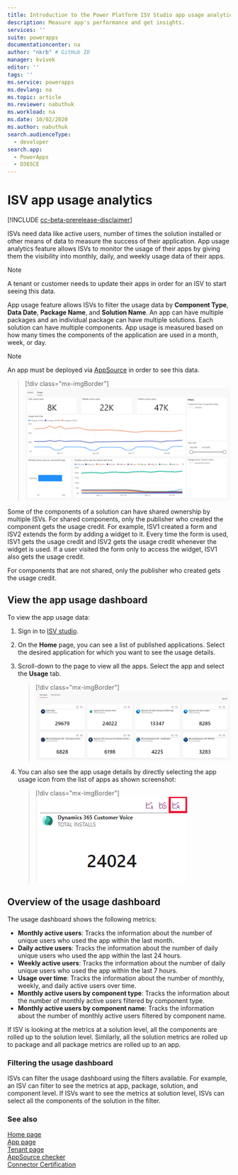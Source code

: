 ```yaml
---
title: Introduction to the Power Platform ISV Studio app usage analytics| Microsoft Docs
description: Measure app's performance and get insights.
services: ''
suite: powerapps
documentationcenter: na
author: "nkrb" # GitHub ID
manager: kvivek
editor: ''
tags: ''
ms.service: powerapps
ms.devlang: na
ms.topic: article
ms.reviewer: nabuthuk
ms.workload: na
ms.date: 10/02/2020
ms.author: nabuthuk
search.audienceType: 
  - developer
search.app: 
  - PowerApps
  - D365CE
---
```


# ISV app usage analytics

[!INCLUDE [cc-beta-prerelease-disclaimer](../../includes/cc-beta-prerelease-disclaimer.md)]

ISVs need data like active users, number of times the solution installed or other means of data to measure the success of their application. App usage analytics feature allows ISVs to monitor the usage of their apps by giving them the visibility into monthly, daily, and weekly usage data of their apps. 

> [!NOTE]
> A tenant or customer needs to update their apps in order for an ISV to start seeing this data.

App usage feature allows ISVs to filter the usage data by **Component Type**, **Data Date**, **Package Name**, and **Solution Name**. An app can have multiple packages and an individual package can have multiple solutions. Each solution can have multiple components. App usage is measured based on how many times the components of the application are used in a month, week, or day. 

> [!NOTE]
> An app must be deployed via [AppSource](https://appsource.microsoft.com) in order to see this data.   

> [!div class="mx-imgBorder"]
> ![Usage dashboard](media/isv-app-usage-analytics-report.png "Usage dashboard")


Some of the components of a solution can have shared ownership by multiple ISVs. For shared components, only the publisher who created the component gets the usage credit. For example, ISV1 created a form and ISV2 extends the form by adding a widget to it. Every time the form is used, ISV1 gets the usage credit and ISV2 gets the usage credit whenever the widget is used. If a user visited the form only to access the widget, ISV1 also gets the usage credit.

For components that are not shared, only the publisher who created gets the usage credit. 

## View the app usage dashboard

To view the app usage data:

1. Sign in to [ISV studio](https://aka.ms/ISVStudio/).
1. On the **Home** page, you can see a list of published applications. Select the desired application for which you want to see the usage details. 
1. Scroll-down to the page to view all the apps. Select the app and select the **Usage** tab.

   > [!div class="mx-imgBorder"]
   > ![List of top apps](media/isv-top-apps.png "List of top apps")

1. You can also see the app usage details by directly selecting the app usage icon from the list of apps as shown  screenshot:

   > [!div class="mx-imgBorder"]
   > ![Usage icon](media/isv-select-app-to-see-details.png "Usage icon")

## Overview of the usage dashboard

The usage dashboard shows the following metrics:

- **Monthly active users**: Tracks the information about the number of unique users who used the app within the last month.
- **Daily active users**: Tracks the information about the number of daily unique users who used the app within the last 24 hours.
- **Weekly active users**: Tracks the information about the number of daily unique users who used the app within the last 7 hours.
- **Usage over time**: Tracks the information about the number of monthly, weekly, and daily active users over time.
- **Monthly active users by component type**: Tracks the information about the number of monthly active users filtered by component type.
- **Monthly active users by component name**: Tracks the information about the number of monthly active users filtered by component name.

If ISV is looking at the metrics at a solution level, all the components are rolled up to the solution level. Similarly, all the solution metrics are rolled up to package and all package metrics are rolled up to an app. 

### Filtering the usage dashboard

ISVs can filter the usage dashboard using the filters available. For example, an ISV can filter to see the metrics at app, package, solution, and component level. If ISVs want to see the metrics at solution level, ISVs can select all the components of the solution in the filter.  

### See also

[Home page](isv-app-management-homepage.md)  
[App page](isv-app-management-apppage.md)<br/> 
[Tenant page](isv-app-management-tenantpage.md)<br/>
[AppSource checker](isv-app-management-appsource-checker.md)<br/>
[Connector Certification](isv-app-management-certification.md)
